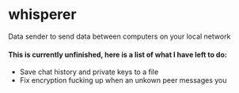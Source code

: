 # whisperer
Data sender to send data between computers on your local network

#### This is currently unfinished, here is a list of what I have left to do:
- Save chat history and private keys to a file
- Fix encryption fucking up when an unkown peer messages you